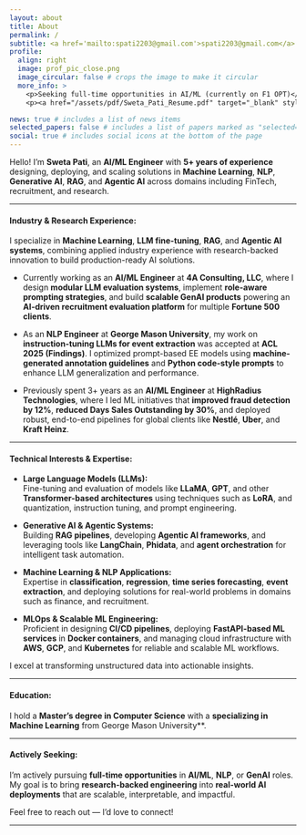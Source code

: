 ```yaml
---
layout: about
title: About
permalink: /
subtitle: <a href='mailto:spati2203@gmail.com'>spati2203@gmail.com</a>. United States
profile:
  align: right
  image: prof_pic_close.png
  image_circular: false # crops the image to make it circular
  more_info: >
    <p>Seeking full-time opportunities in AI/ML (currently on F1 OPT)</p>
    <p><a href="/assets/pdf/Sweta_Pati_Resume.pdf" target="_blank" style="font-weight:bold;"> View My Resume (PDF)</a></p>

news: true # includes a list of news items
selected_papers: false # includes a list of papers marked as "selected={true}"
social: true # includes social icons at the bottom of the page
---
```


Hello! I’m **Sweta Pati**, an **AI/ML Engineer** with **5+ years of experience** designing, deploying, and scaling solutions in **Machine Learning**, **NLP**, **Generative AI**, **RAG**, and **Agentic AI** across domains including FinTech, recruitment, and research.

---

#### Industry & Research Experience:

I specialize in **Machine Learning**, **LLM fine-tuning**, **RAG**, and **Agentic AI systems**, combining applied industry experience with research-backed innovation to build production-ready AI solutions.

- Currently working as an **AI/ML Engineer** at **4A Consulting, LLC**, where I design **modular LLM evaluation systems**, implement **role-aware prompting strategies**, and build **scalable GenAI products** powering an **AI-driven recruitment evaluation platform** for multiple **Fortune 500 clients**.

- As an **NLP Engineer** at **George Mason University**, my work on **instruction-tuning LLMs for event extraction** was accepted at **ACL 2025 (Findings)**. I optimized prompt-based EE models using **machine-generated annotation guidelines** and **Python code-style prompts** to enhance LLM generalization and performance.

- Previously spent 3+ years as an **AI/ML Engineer** at **HighRadius Technologies**, where I led ML initiatives that **improved fraud detection by 12%**, **reduced Days Sales Outstanding by 30%**, and deployed robust, end-to-end pipelines for global clients like **Nestlé**, **Uber**, and **Kraft Heinz**.

---

#### Technical Interests & Expertise:

- **Large Language Models (LLMs):**  
  Fine-tuning and evaluation of models like **LLaMA**, **GPT**, and other **Transformer-based architectures** using techniques such as **LoRA**, and quantization, instruction tuning, and prompt engineering.

- **Generative AI & Agentic Systems:**  
  Building **RAG pipelines**, developing **Agentic AI frameworks**, and leveraging tools like **LangChain**, **Phidata**, and **agent orchestration** for intelligent task automation.

- **Machine Learning & NLP Applications:**  
  Expertise in **classification**, **regression**, **time series forecasting**, **event extraction**, and deploying solutions for real-world problems in domains such as finance, and recruitment.

- **MLOps & Scalable ML Engineering:**  
  Proficient in designing **CI/CD pipelines**, deploying **FastAPI-based ML services** in **Docker containers**, and managing cloud infrastructure with **AWS**, **GCP**, and **Kubernetes** for reliable and scalable ML workflows.

I excel at transforming unstructured data into actionable insights.

---

#### Education:

I hold a **Master’s degree in Computer Science** with a **specializing in Machine Learning** from George Mason University**.

--- 

#### Actively Seeking:

I’m actively pursuing **full-time opportunities** in **AI/ML**, **NLP**, or **GenAI** roles. My goal is to bring **research-backed engineering** into **real-world AI deployments** that are scalable, interpretable, and impactful.

Feel free to reach out — I’d love to connect!

--- 